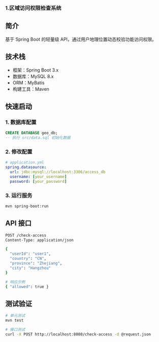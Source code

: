 ### 1.区域访问权限检查系统

## 简介
基于 Spring Boot 的轻量级 API，通过用户地理位置动态校验功能访问权限。

## 技术栈
- 框架：Spring Boot 3.x
- 数据库：MySQL 8.x
- ORM：MyBatis
- 构建工具：Maven

## 快速启动

### 1. 数据库配置
```sql
CREATE DATABASE geo_db;
-- 执行 src/data.sql 初始化数据
```

### 2. 修改配置
```yaml
# application.yml
spring.datasource:
  url: jdbc:mysql://localhost:3306/access_db
  username: [your_username]
  password: [your_password]
```

### 3. 运行服务
```bash
mvn spring-boot:run
```

## API 接口
```bash
POST /check-access
Content-Type: application/json

{
  "userId": "user1",
  "country": "CN",
  "province": "Zhejiang",
  "city": "Hangzhou"
}

# 响应示例
{ "allowed": true }
```

## 测试验证
```bash
# 单元测试
mvn test

# 接口测试
curl -X POST http://localhost:8080/check-access -d @request.json
```


